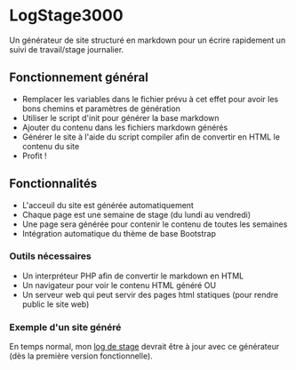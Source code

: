 LogStage3000
============

Un générateur de site structuré en markdown pour un écrire rapidement un suivi de travail/stage journalier.

## Fonctionnement général
* Remplacer les variables dans le fichier prévu à cet effet pour avoir les bons chemins et paramètres de génération
* Utiliser le script d'init pour générer la base markdown
* Ajouter du contenu dans les fichiers markdown générés
* Générer le site à l'aide du script compiler afin de convertir en HTML le contenu du site
* Profit !

## Fonctionnalités 
* L'acceuil du site est générée automatiquement
* Chaque page est une semaine de stage (du lundi au vendredi)
* Une page sera générée pour contenir le contenu de toutes les semaines
* Intégration automatique du thème de base Bootstrap

### Outils nécessaires
* Un interpréteur PHP afin de convertir le markdown en HTML
* Un navigateur pour voir le contenu HTML généré OU
* Un serveur web qui peut servir des pages html statiques (pour rendre public le site web)


### Exemple d'un site généré
En temps normal, mon [log de stage](http://stage.jduplessis.me) devrait être à jour avec ce générateur (dès la première version fonctionnelle). 
